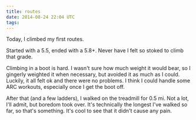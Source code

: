 ```yaml
---
title: routes
date: 2014-08-24 22:04 UTC
tags:
---
```


Today, I climbed my first routes. 

Started with a 5.5, ended with a 5.8+. Never have I felt so stoked to climb that grade. 

Climbing in a boot is hard. I wasn't sure how much weight it would bear, so I gingerly weighted it when necessary, but avoided it as much as I could. Luckily, it all felt ok and there were no problems. I think I could handle some ARC workouts, especially once I get the boot off. 

After that (and a few ladders), I walked on the treadmill for 0.5 mi. Not a lot, I'll admit, but boredom took over. It's technically the longest I've walked so far, so that's something. It's cool to see that it didn't cause any pain.
